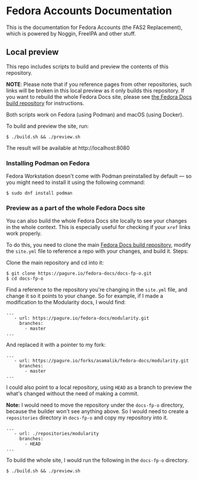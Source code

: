 # Fedora Accounts Documentation

This is the documentation for Fedora Accounts (the FAS2 Replacement), which is powered by Noggin, FreeIPA and other stuff.

## Local preview

This repo includes scripts to build and preview the contents of this repository.

**NOTE**: Please note that if you reference pages from other repositories, such links will be broken in this local preview as it only builds this repository. If you want to rebuild the whole Fedora Docs site, please see [the Fedora Docs build repository](https://pagure.io/fedora-docs/docs-fp-o/) for instructions.

Both scripts work on Fedora (using Podman) and macOS (using Docker).

To build and preview the site, run:

```
$ ./build.sh && ./preview.sh
```

The result will be available at http://localhost:8080

### Installing Podman on Fedora

Fedora Workstation doesn't come with Podman preinstalled by default — so you might need to install it using the following command:

```
$ sudo dnf install podman
```

### Preview as a part of the whole Fedora Docs site

You can also build the whole Fedora Docs site locally to see your changes in the whole context.
This is especially useful for checking if your `xref` links work properly.

To do this, you need to clone the main [Fedora Docs build repository](https://pagure.io/fedora-docs/docs-fp-o), modify the `site.yml` file to reference a repo with your changes, and build it.
Steps:

Clone the main repository and cd into it:

```
$ git clone https://pagure.io/fedora-docs/docs-fp-o.git
$ cd docs-fp-o
```

Find a reference to the repository you're changing in the `site.yml` file, and change it so it points to your change.
So for example, if I made a modification to the Modularity docs, I would find:

```
...
   - url: https://pagure.io/fedora-docs/modularity.git
     branches:
       - master
...
```

And replaced it with a pointer to my fork:
```
...
   - url: https://pagure.io/forks/asamalik/fedora-docs/modularity.git
     branches:
       - master
...
```

I could also point to a local repository, using `HEAD` as a branch to preview the what's changed without the need of making a commit.

**Note:** I would need to move the repository under the `docs-fp-o` directory, because the builder won't see anything above.
So I would need to create a `repositories` directory in `docs-fp-o` and copy my repository into it.

```
...
   - url: ./repositories/modularity
     branches:
       - HEAD
...
```

To build the whole site, I would run the following in the `docs-fp-o` directory.

```
$ ./build.sh && ./preview.sh
```

